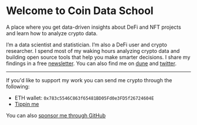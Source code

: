 # Welcome to Coin Data School

A place where you get data-driven insights about DeFi and NFT projects and learn how to analyze crypto data.

I’m a data scientist and statistician. I’m also a DeFi user and crypto researcher. I spend most of my waking hours analyzing crypto data and building open source tools that help you make smarter decisions. I share my findings in a free [newsletter](https://coindataschool.substack.com/). 
You can also find me on [dune](https://dune.com/coindataschool) and [twitter](https://twitter.com/coindataschool).

---

If you'd like to support my work you can send me crypto through the following:

- ETH wallet: `0x783c5546C863f65481BD05Fd0e3FD5f26724604E`
- [Tippin me](https://tippin.me/@coindataschool)

You can also [sponsor me through GitHub](https://github.com/sponsors/coindataschool)
